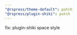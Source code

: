 ```yaml
---
"@rspress/theme-default": patch
"@rspress/plugin-shiki": patch
---
```


fix: plugin-shiki space style
